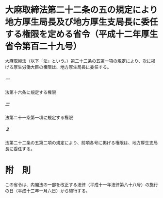 # 大麻取締法第二十二条の五の規定により地方厚生局長及び地方厚生支局長に委任する権限を定める省令（平成十二年厚生省令第百二十九号）
大麻取締法（以下「法」という。）第二十二条の五第一項の規定により、次に掲げる厚生労働大臣の権限は、地方厚生局長に委任する。
##### 一
法第十六条に規定する権限
##### 二
法第二十一条第一項に規定する権限
##### ２
法第二十二条の五第二項の規定により、前項各号に掲げる権限は、地方厚生支局長に委任する。
# 附　則
この省令は、内閣法の一部を改正する法律（平成十一年法律第八十八号）の施行の日（平成十三年一月六日）から施行する。
